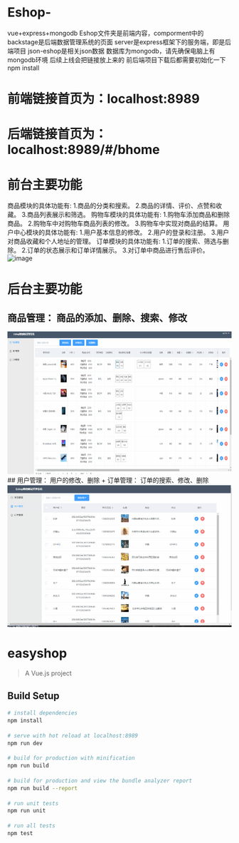 # Eshop-
vue+express+mongodb
Eshop文件夹是前端内容，comporment中的backstage是后端数据管理系统的页面
server是express框架下的服务端，即是后端项目
json-eshop是相关json数据
数据库为mongodb，请先确保电脑上有mongodb环境
后续上线会把链接放上来的
前后端项目下载后都需要初始化一下npm install

# 前端链接首页为：localhost:8989
# 后端链接首页为：localhost:8989/#/bhome

# 前台主要功能
商品模块的具体功能有: 1.商品的分类和搜索。 2.商品的详情、评价、点赞和收藏。 3.商品列表展示和筛选。
购物车模块的具体功能有: 1.购物车添加商品和删除商品。 2.购物车中对购物车商品列表的修改。 3.购物车中实现对商品的结算。
用户中心模块的具体功能有: 1.用户基本信息的修改。 2.用户的登录和注册。 3.用户对商品收藏和个人地址的管理。
订单模块的具体功能有: 1.订单的搜索、筛选与删除。 2.订单的状态展示和订单详情展示。 3.对订单中商品进行售后评价。
![image](https://github.com/Ciketoom/eshop-pic/blob/master/eshop.gif)
# 后台主要功能
## 商品管理： 商品的添加、删除、搜索、修改
<img src="https://github.com/Ciketoom/eshop-pic/blob/master/eshop/bgood.gif" width="700" height="320"/>
## 用户管理： 用户的修改、删除  +  订单管理： 订单的搜索、修改、删除
<img src="https://github.com/Ciketoom/eshop-pic/blob/master/eshop/borderuser.gif" width="700" height="320"/>

# easyshop

> A Vue.js project

## Build Setup

``` bash
# install dependencies
npm install

# serve with hot reload at localhost:8989
npm run dev

# build for production with minification
npm run build

# build for production and view the bundle analyzer report
npm run build --report

# run unit tests
npm run unit

# run all tests
npm test
```

